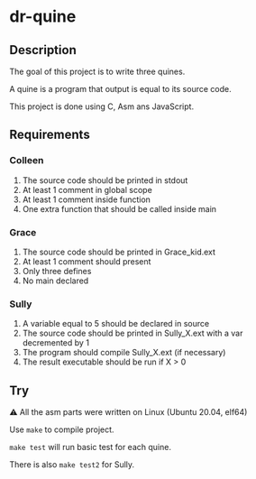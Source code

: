 # dr-quine

## Description

The goal of this project is to write three quines.

A quine is a program that output is equal to its source code.

This project is done using C, Asm ans JavaScript.

## Requirements

### Colleen
1. The source code should be printed in stdout 
2. At least 1 comment in global scope
3. At least 1 comment inside function
4. One extra function that should be called inside main

### Grace
1. The source code should be printed in Grace_kid.ext
2. At least 1 comment should present 
3. Only three defines
4. No main declared

### Sully
1. A variable equal to 5 should be declared in source
2. The source code should be printed in Sully_X.ext with a var decremented by 1
3. The program should compile Sully_X.ext (if necessary)
4. The result executable should be run if X > 0

## Try

:warning: All the asm parts were written on Linux (Ubuntu 20.04, elf64)

Use `make` to compile project.

`make test` will run basic test for each quine.

There is also `make test2` for Sully. 
